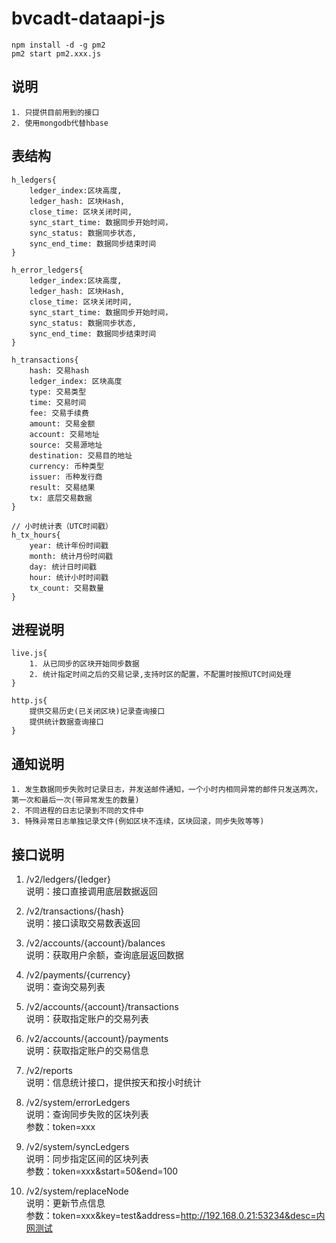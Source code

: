# bvcadt-dataapi-js
```
npm install -d -g pm2
pm2 start pm2.xxx.js
```

## 说明
```
1. 只提供目前用到的接口
2. 使用mongodb代替hbase
```


## 表结构
```
h_ledgers{
	ledger_index:区块高度,
	ledger_hash: 区块Hash,
	close_time: 区块关闭时间,
	sync_start_time: 数据同步开始时间，
	sync_status: 数据同步状态,	
	sync_end_time: 数据同步结束时间
}

h_error_ledgers{
	ledger_index:区块高度,
	ledger_hash: 区块Hash,
	close_time: 区块关闭时间,
	sync_start_time: 数据同步开始时间，
	sync_status: 数据同步状态,	
	sync_end_time: 数据同步结束时间
}

h_transactions{
    hash: 交易hash
    ledger_index: 区块高度
    type: 交易类型
    time: 交易时间
    fee: 交易手续费
    amount: 交易金额
    account: 交易地址
    source: 交易源地址
    destination: 交易目的地址
    currency: 币种类型
    issuer: 币种发行商
    result: 交易结果
    tx: 底层交易数据
}

// 小时统计表（UTC时间戳）
h_tx_hours{
    year: 统计年份时间戳
    month: 统计月份时间戳
    day: 统计日时间戳
    hour: 统计小时时间戳
    tx_count: 交易数量
}

```

## 进程说明
```
live.js{
	1. 从已同步的区块开始同步数据
	2. 统计指定时间之后的交易记录,支持时区的配置，不配置时按照UTC时间处理
}

http.js{
	提供交易历史(已关闭区块)记录查询接口
	提供统计数据查询接口
}
```

## 通知说明
```
1. 发生数据同步失败时记录日志，并发送邮件通知，一个小时内相同异常的邮件只发送两次，第一次和最后一次(带异常发生的数量)
2. 不同进程的日志记录到不同的文件中
3. 特殊异常日志单独记录文件(例如区块不连续，区块回滚，同步失败等等)
```

## 接口说明
1. /v2/ledgers/{ledger}  
    说明：接口直接调用底层数据返回  

2. /v2/transactions/{hash}  
    说明：接口读取交易数表返回  
    
3. /v2/accounts/{account}/balances  
    说明：获取用户余额，查询底层返回数据  
    
4. /v2/payments/{currency}  
    说明：查询交易列表  
    
5. /v2/accounts/{account}/transactions  
    说明：获取指定账户的交易列表  
    
6. /v2/accounts/{account}/payments  
    说明：获取指定账户的交易信息  
    
7. /v2/reports  
    说明：信息统计接口，提供按天和按小时统计  
    
8. /v2/system/errorLedgers  
    说明：查询同步失败的区块列表  
    参数：token=xxx
       
9. /v2/system/syncLedgers  
    说明：同步指定区间的区块列表  
    参数：token=xxx&start=50&end=100
    
10. /v2/system/replaceNode  
    说明：更新节点信息  
    参数：token=xxx&key=test&address=http://192.168.0.21:53234&desc=内网测试  
    
        